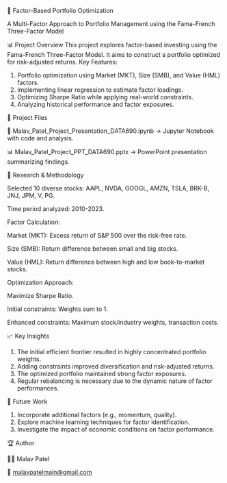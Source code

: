 📌 Factor-Based Portfolio Optimization

A Multi-Factor Approach to Portfolio Management using the Fama-French Three-Factor Model

📊 Project Overview
This project explores factor-based investing using the Fama-French Three-Factor Model. It aims to construct a portfolio optimized for risk-adjusted returns.
Key Features:
1. Portfolio optimization using Market (MKT), Size (SMB), and Value (HML) factors.
2. Implementing linear regression to estimate factor loadings.
3. Optimizing Sharpe Ratio while applying real-world constraints.
4. Analyzing historical performance and factor exposures.

📂 Project Files

📑 Malav_Patel_Project_Presentation_DATA690.ipynb → Jupyter Notebook with code and analysis.

📊 Malav_Patel_Project_PPT_DATA690.pptx → PowerPoint presentation summarizing findings.

🔬 Research & Methodology

Selected 10 diverse stocks: AAPL, NVDA, GOOGL, AMZN, TSLA, BRK-B, JNJ, JPM, V, PG.

Time period analyzed: 2010-2023.

Factor Calculation:

Market (MKT): Excess return of S&P 500 over the risk-free rate.

Size (SMB): Return difference between small and big stocks.

Value (HML): Return difference between high and low book-to-market stocks.

Optimization Approach:

Maximize Sharpe Ratio.

Initial constraints: Weights sum to 1.

Enhanced constraints: Maximum stock/industry weights, transaction costs.

📈 Key Insights

1. The initial efficient frontier resulted in highly concentrated portfolio weights.
2. Adding constraints improved diversification and risk-adjusted returns.
3. The optimized portfolio maintained strong factor exposures.
4. Regular rebalancing is necessary due to the dynamic nature of factor performances.

🔮 Future Work

1. Incorporate additional factors (e.g., momentum, quality).
2. Explore machine learning techniques for factor identification.
3. Investigate the impact of economic conditions on factor performance.

🏆 Author

👨‍💻 Malav Patel

📧 malavpatelmain@gmail.com
